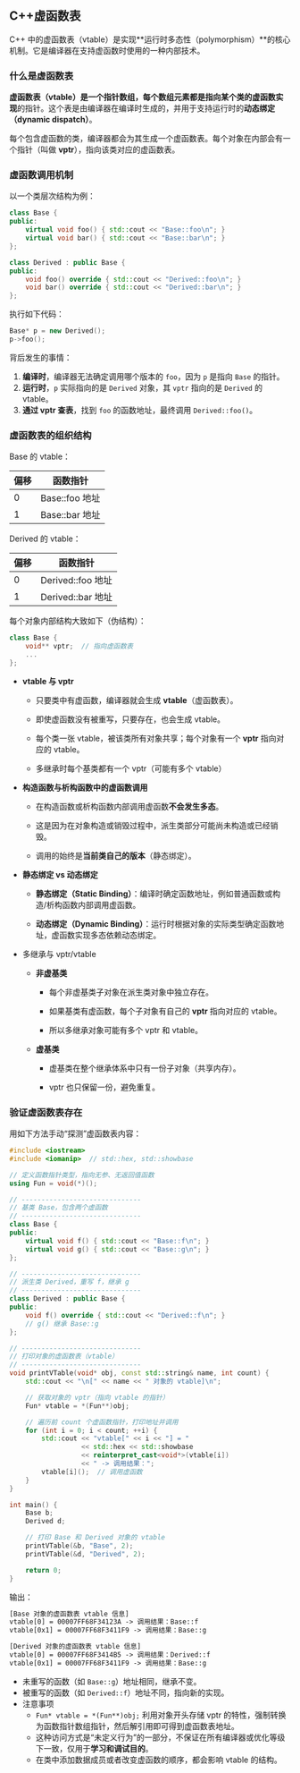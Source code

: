 ## C++虚函数表

C++ 中的虚函数表（vtable）是实现**运行时多态性（polymorphism）**的核心机制。它是编译器在支持虚函数时使用的一种内部技术。

### 什么是虚函数表

**虚函数表（vtable）**是一个指针数组，每个数组元素都是指向某个类的**虚函数实现**的指针。这个表是由编译器在编译时生成的，并用于支持运行时的**动态绑定（dynamic dispatch）**。

每个包含虚函数的类，编译器都会为其生成一个虚函数表。每个对象在内部会有一个指针（叫做 **vptr**），指向该类对应的虚函数表。

### 虚函数调用机制

以一个类层次结构为例：

```cpp
class Base {
public:
    virtual void foo() { std::cout << "Base::foo\n"; }
    virtual void bar() { std::cout << "Base::bar\n"; }
};

class Derived : public Base {
public:
    void foo() override { std::cout << "Derived::foo\n"; }
    void bar() override { std::cout << "Derived::bar\n"; }
};
```

执行如下代码：

```cpp
Base* p = new Derived();
p->foo();
```

背后发生的事情：

1. **编译时**，编译器无法确定调用哪个版本的 `foo`，因为 `p` 是指向 `Base` 的指针。
2. **运行时**，`p` 实际指向的是 `Derived` 对象，其 `vptr` 指向的是 `Derived` 的 vtable。
3. **通过 vptr 查表**，找到 `foo` 的函数地址，最终调用 `Derived::foo()`。

### 虚函数表的组织结构

Base 的 vtable：

| 偏移 | 函数指针       |
| ---- | -------------- |
| 0    | Base::foo 地址 |
| 1    | Base::bar 地址 |

Derived 的 vtable：

| 偏移 | 函数指针          |
| ---- | ----------------- |
| 0    | Derived::foo 地址 |
| 1    | Derived::bar 地址 |

每个对象内部结构大致如下（伪结构）：

```cpp
class Base {
    void** vptr;  // 指向虚函数表
    ...
};
```

- **vtable 与 vptr**

  - 只要类中有虚函数，编译器就会生成 **vtable**（虚函数表）。

  - 即使虚函数没有被重写，只要存在，也会生成 vtable。

  - 每个类一张 vtable，被该类所有对象共享；每个对象有一个 **vptr** 指向对应的 vtable。
  - 多继承时每个基类都有一个 vptr（可能有多个 vtable）

- **构造函数与析构函数中的虚函数调用**

  - 在构造函数或析构函数内部调用虚函数**不会发生多态**。

  - 这是因为在对象构造或销毁过程中，派生类部分可能尚未构造或已经销毁。

  - 调用的始终是**当前类自己的版本**（静态绑定）。

- **静态绑定 vs 动态绑定**

  - **静态绑定（Static Binding）**：编译时确定函数地址，例如普通函数或构造/析构函数内部调用虚函数。

  - **动态绑定（Dynamic Binding）**：运行时根据对象的实际类型确定函数地址，虚函数实现多态依赖动态绑定。

- 多继承与 vptr/vtable

  - **非虚基类**

    - 每个非虚基类子对象在派生类对象中独立存在。
  
    - 如果基类有虚函数，每个子对象有自己的 **vptr** 指向对应的 vtable。

    - 所以多继承对象可能有多个 vptr 和 vtable。

  
  - **虚基类**
  
    - 虚基类在整个继承体系中只有一份子对象（共享内存）。
  
    - vptr 也只保留一份，避免重复。

###  验证虚函数表存在

用如下方法手动“探测”虚函数表内容：

```cpp
#include <iostream>
#include <iomanip>  // std::hex, std::showbase

// 定义函数指针类型，指向无参、无返回值函数
using Fun = void(*)();

// ------------------------------
// 基类 Base，包含两个虚函数
// ------------------------------
class Base {
public:
    virtual void f() { std::cout << "Base::f\n"; }
    virtual void g() { std::cout << "Base::g\n"; }
};

// ------------------------------
// 派生类 Derived，重写 f，继承 g
// ------------------------------
class Derived : public Base {
public:
    void f() override { std::cout << "Derived::f\n"; }
    // g() 继承 Base::g
};

// ------------------------------
// 打印对象的虚函数表（vtable）
// ------------------------------
void printVTable(void* obj, const std::string& name, int count) {
    std::cout << "\n[" << name << " 对象的 vtable]\n";

    // 获取对象的 vptr（指向 vtable 的指针）
    Fun* vtable = *(Fun**)obj;

    // 遍历前 count 个虚函数指针，打印地址并调用
    for (int i = 0; i < count; ++i) {
        std::cout << "vtable[" << i << "] = "
                  << std::hex << std::showbase
                  << reinterpret_cast<void*>(vtable[i])
                  << " -> 调用结果：";
        vtable[i]();  // 调用虚函数
    }
}

int main() {
    Base b;
    Derived d;

    // 打印 Base 和 Derived 对象的 vtable
    printVTable(&b, "Base", 2);
    printVTable(&d, "Derived", 2);

    return 0;
}
```
输出：

```txt
[Base 对象的虚函数表 vtable 信息]
vtable[0] = 00007FF68F34123A -> 调用结果：Base::f
vtable[0x1] = 00007FF68F3411F9 -> 调用结果：Base::g

[Derived 对象的虚函数表 vtable 信息]
vtable[0] = 00007FF68F3414B5 -> 调用结果：Derived::f
vtable[0x1] = 00007FF68F3411F9 -> 调用结果：Base::g
```

- 未重写的函数（如 `Base::g`）地址相同，继承不变。
- 被重写的函数（如 `Derived::f`）地址不同，指向新的实现。
- 注意事项
  - `Fun* vtable = *(Fun**)obj;` 利用对象开头存储 vptr 的特性，强制转换为函数指针数组指针，然后解引用即可得到虚函数表地址。
  - 这种访问方式是“未定义行为”的一部分，不保证在所有编译器或优化等级下一致，仅用于**学习和调试目的**。
  - 在类中添加数据成员或者改变虚函数的顺序，都会影响 vtable 的结构。